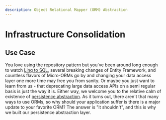 ```yaml
---
description: Object Relational Mapper (ORM) Abstraction
---
```


# Infrastructure Consolidation

## Use Case

You love using the repository pattern but you've been around long enough to watch [Linq to SQL](https://docs.microsoft.com/en-us/dotnet/framework/data/adonet/sql/linq/), several breaking changes of Entity Framework, and countless  flavors of Micro-ORMs go by and changing your data access layer one more time may free you from sanity. Or maybe you just want to learn from us - that deprecating large data access APIs on a semi regular basis is just the way it is. Either way, we welcome you to the relative calm of existence of [persistence abstraction](../fundamentals/persistence/). As it turns out, there aren't that many ways to use ORMs, so why should your application suffer is there is a major update to your favorite ORM? The answer is "it shouldn't", and this is why we built our persistence abstraction layer.
